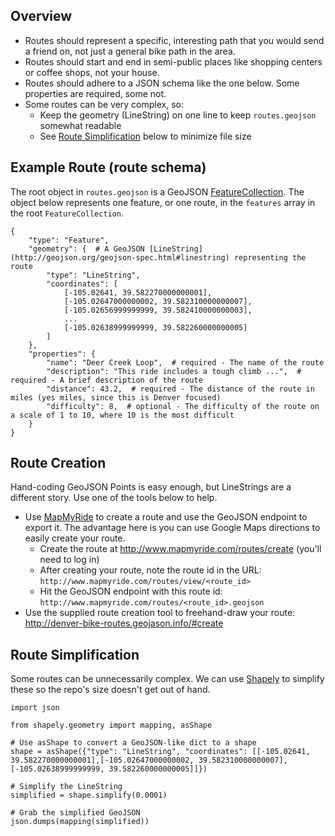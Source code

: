 ## Overview

* Routes should represent a specific, interesting path that you would send a friend on, not just a general bike path in the area.
* Routes should start and end in semi-public places like shopping centers or coffee shops, not your house.
* Routes should adhere to a JSON schema like the one below. Some properties are required, some not.
* Some routes can be very complex, so:
    * Keep the geometry (LineString) on one line to keep `routes.geojson` somewhat readable
    * See [Route Simplification](#route-simplification) below to minimize file size

## Example Route (route schema)

The root object in `routes.geojson` is a GeoJSON [FeatureCollection](http://geojson.org/geojson-spec.html#feature-collection-objects). The object below represents one feature, or one route, in the `features` array in the root `FeatureCollection`.

    {
        "type": "Feature",
        "geometry": {  # A GeoJSON [LineString](http://geojson.org/geojson-spec.html#linestring) representing the route
            "type": "LineString",
            "coordinates": [
                [-105.02641, 39.582270000000001],
                [-105.02647000000002, 39.582310000000007],
                [-105.02656999999999, 39.582410000000003],
                ...
                [-105.02638999999999, 39.582260000000005]
            ]
        },
        "properties": {
            "name": "Deer Creek Loop",  # required - The name of the route
            "description": "This ride includes a tough climb ...",  # required - A brief description of the route
            "distance": 43.2,  # required - The distance of the route in miles (yes miles, since this is Denver focused)
            "difficulty": 8,  # optional - The difficulty of the route on a scale of 1 to 10, where 10 is the most difficult
        }
    }

## Route Creation

Hand-coding GeoJSON Points is easy enough, but LineStrings are a different story. Use one of the tools below to help.

* Use [MapMyRide](http://www.mapmyride.com) to create a route and use the GeoJSON endpoint to export it. The advantage here is you can use Google Maps directions to easily create your route.
    * Create the route at http://www.mapmyride.com/routes/create (you'll need to log in)
    * After creating your route, note the route id in the URL: `http://www.mapmyride.com/routes/view/<route_id>`
    * Hit the GeoJSON endpoint with this route id: `http://www.mapmyride.com/routes/<route_id>.geojson`
* Use the supplied route creation tool to freehand-draw your route: http://denver-bike-routes.geojason.info/#create

## Route Simplification

Some routes can be unnecessarily complex. We can use [Shapely](http://toblerity.github.io/shapely/manual.html) to simplify these so the repo's size doesn't get out of hand.

    import json

    from shapely.geometry import mapping, asShape

    # Use asShape to convert a GeoJSON-like dict to a shape
    shape = asShape({"type": "LineString", "coordinates": [[-105.02641, 39.582270000000001],[-105.02647000000002, 39.582310000000007],[-105.02638999999999, 39.582260000000005]]})

    # Simplify the LineString
    simplified = shape.simplify(0.0001)

    # Grab the simplified GeoJSON
    json.dumps(mapping(simplified))
